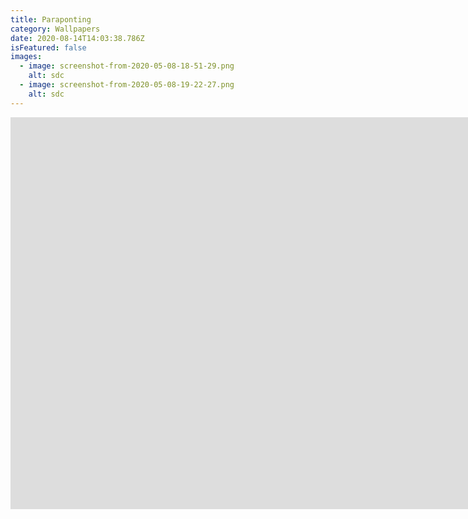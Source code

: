 ```yaml
---
title: Paraponting
category: Wallpapers
date: 2020-08-14T14:03:38.786Z
isFeatured: false
images:
  - image: screenshot-from-2020-05-08-18-51-29.png
    alt: sdc
  - image: screenshot-from-2020-05-08-19-22-27.png
    alt: sdc
---
```

<iframe width="1585" height="627" src="https://www.youtube.com/embed/4KYs-5GYZBU" frameborder="0" allow="accelerometer; autoplay; encrypted-media; gyroscope; picture-in-picture" allowfullscreen></iframe>